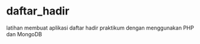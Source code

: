daftar_hadir
============

latihan membuat aplikasi daftar hadir praktikum dengan menggunakan PHP dan MongoDB
